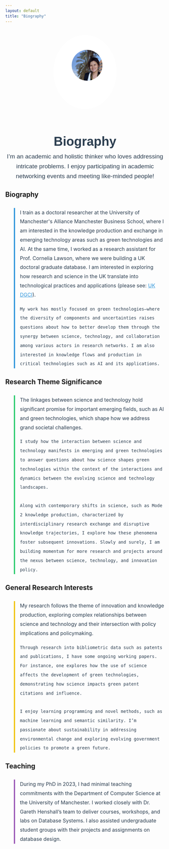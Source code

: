 ```yaml
---
layout: default
title: "Biography"
---
```


<div style="text-align: center; color: #2c3e50; font-family: 'Arial', sans-serif;">
  <img src="/assets/ann.png" alt="title" style="max-width: 200px; border-radius: 50%; margin: 20px auto;">
  <h1 style="font-size: 2.5rem; font-weight: bold; margin-bottom: 10px;">Biography</h1>
  <p style="font-size: 1.2rem; max-width: 800px; margin: 0 auto; line-height: 1.6;">
    I’m an academic and holistic thinker who loves addressing intricate problems. I enjoy participating in academic networking events and meeting like-minded people!
  </p>
</div>

## Biography
<div style="max-width: 800px; margin: 30px auto; font-size: 1rem; line-height: 1.8; color: #34495e;">
  <blockquote style="border-left: 4px solid #3498db; padding-left: 15px; color: #2c3e50;">
    I train as a doctoral researcher at the University of Manchester's Alliance Manchester Business School, where I am interested in the knowledge production and exchange in emerging technology areas such as green technologies and AI. At the same time, I worked as a research assistant for Prof. Cornelia Lawson, where we were building a UK doctoral graduate database. I am interested in exploring how research and science in the UK translate into technological practices and applications (please see: 
    <a href="https://www.mioir.manchester.ac.uk/research/projects/uk-dgci/" style="color: #3498db;">UK DGCI</a>).
    
    My work has mostly focused on green technologies—where the diversity of components and uncertainties raises questions about how to better develop them through the synergy between science, technology, and collaboration among various actors in research networks. I am also interested in knowledge flows and production in critical technologies such as AI and its applications.
  </blockquote>
</div>

## Research Theme Significance
<div style="max-width: 800px; margin: 30px auto; font-size: 1rem; line-height: 1.8; color: #34495e;">
  <blockquote style="border-left: 4px solid #2ecc71; padding-left: 15px; color: #2c3e50;">
    The linkages between science and technology hold significant promise for important emerging fields, such as AI and green technologies, which shape how we address grand societal challenges. 
    
    I study how the interaction between science and technology manifests in emerging and green technologies to answer questions about how science shapes green technologies within the context of the interactions and dynamics between the evolving science and technology landscapes. 
    
    Along with contemporary shifts in science, such as Mode 2 knowledge production, characterized by interdisciplinary research exchange and disruptive knowledge trajectories, I explore how these phenomena foster subsequent innovations. Slowly and surely, I am building momentum for more research and projects around the nexus between science, technology, and innovation policy.
  </blockquote>
</div>

## General Research Interests
<div style="max-width: 800px; margin: 30px auto; font-size: 1rem; line-height: 1.8; color: #34495e;">
  <blockquote style="border-left: 4px solid #f1c40f; padding-left: 15px; color: #2c3e50;">
    My research follows the theme of innovation and knowledge production, exploring complex relationships between science and technology and their intersection with policy implications and policymaking. 

    Through research into bibliometric data such as patents and publications, I have some ongoing working papers. For instance, one explores how the use of science affects the development of green technologies, demonstrating how science impacts green patent citations and influence. 

    I enjoy learning programming and novel methods, such as machine learning and semantic similarity. I’m passionate about sustainability in addressing environmental change and exploring evolving government policies to promote a green future.
  </blockquote>
</div>

## Teaching
<div style="max-width: 800px; margin: 30px auto; font-size: 1rem; line-height: 1.8; color: #34495e;">
  <blockquote style="border-left: 4px solid #9b59b6; padding-left: 15px; color: #2c3e50;">
    During my PhD in 2023, I had minimal teaching commitments with the Department of Computer Science at the University of Manchester. I worked closely with Dr. Gareth Henshall’s team to deliver courses, workshops, and labs on Database Systems. I also assisted undergraduate student groups with their projects and assignments on database design.
  </blockquote>
</div>
 
